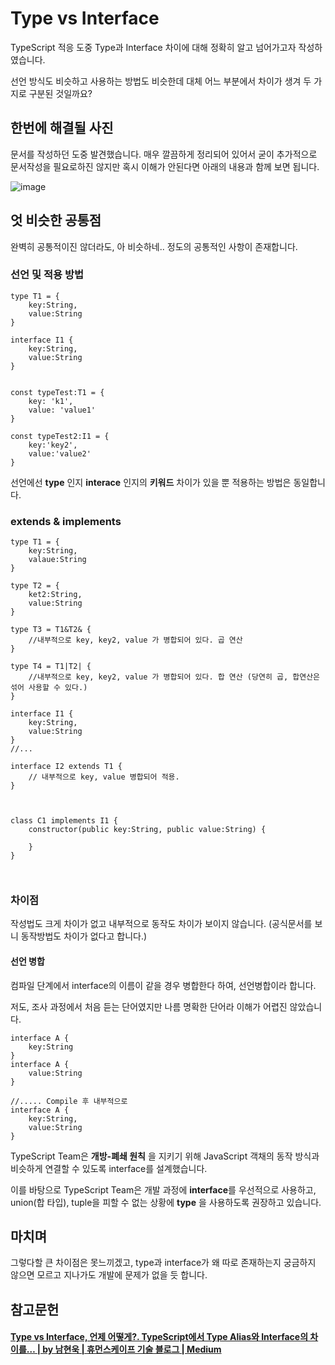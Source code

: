 # Type vs Interface

TypeScript 적응 도중 Type과 Interface 차이에 대해 정확히 알고 넘어가고자 작성하였습니다.

선언 방식도 비슷하고 사용하는 방법도 비슷한데 대체 어느 부분에서 차이가 생겨 두 가지로 구분된 것일까요?



## 한번에 해결될 사진

문서를 작성하던 도중 발견했습니다. 매우 깔끔하게 정리되어 있어서 굳이 추가적으로 문서작성을 필요로하진 않지만 혹시 이해가 안된다면 아래의 내용과 함께 보면 됩니다.

![image](https://user-images.githubusercontent.com/22608825/105665056-7c599980-5f19-11eb-93a4-65944832401c.png)





## 엇 비슷한 공통점

완벽히 공통적이진 않더라도, 아 비슷하네.. 정도의 공통적인 사항이 존재합니다.

### 선언 및 적용 방법

```tsx
type T1 = {
	key:String,
	value:String
}

interface I1 {
	key:String,
	value:String
}


const typeTest:T1 = {
    key: 'k1',
    value: 'value1'
}

const typeTest2:I1 = {
    key:'key2',
    value:'value2'
}
```



선언에선 **type** 인지 **interace** 인지의 **키워드** 차이가 있을 뿐 적용하는 방법은 동일합니다.



### extends & implements

```tsx
type T1 = {
    key:String,
    valaue:String
}

type T2 = {
    ket2:String,
    value:String
}

type T3 = T1&T2& {
    //내부적으로 key, key2, value 가 병합되어 있다. 곱 연산
}

type T4 = T1|T2| {
    //내부적으로 key, key2, value 가 병합되어 있다. 합 연산 (당연히 곱, 합연산은 섞어 사용할 수 있다.)
}

interface I1 {
    key:String,
    value:String
}
//...

interface I2 extends T1 {
    // 내부적으로 key, value 병합되어 적용. 
}



class C1 implements I1 {
    constructor(public key:String, public value:String) {
        
    }
}



```



### 차이점

작성법도 크게 차이가 없고 내부적으로 동작도 차이가 보이지 않습니다. (공식문서를 보니 동작방법도 차이가 없다고 합니다.)



#### 선언 병합

컴파일 단계에서 interface의 이름이 같을 경우 병합한다 하여, 선언병합이라 합니다.

저도, 조사 과정에서 처음 듣는 단어였지만 나름 명확한 단어라 이해가 어렵진 않았습니다. 

```tsx
interface A {
	key:String
}
interface A {
	value:String
}

//..... Compile 후 내부적으로
interface A {
	key:String,
	value:String
}
```



TypeScript Team은 **개방-폐쇄 원칙** 을 지키기 위해 JavaScript 객채의 동작 방식과 비슷하게 연결할 수 있도록 interface를 설계했습니다.

이를 바탕으로 TypeScript Team은 개발 과정에 **interface**를 우선적으로 사용하고, union(합 타입), tuple을 피할 수 없는 상황에 **type** 을 사용하도록 권장하고 있습니다.



## 마치며

그렇다할 큰 차이점은 못느끼겠고, type과 interface가 왜 따로 존재하는지 궁금하지 않으면 모르고 지나가도 개발에 문제가 없을 듯 합니다.





## 참고문헌

#### [Type vs Interface, 언제 어떻게?. TypeScript에서 Type Alias와 Interface의 차이를… | by 남현욱 | 휴먼스케이프 기술 블로그 | Medium](https://medium.com/humanscape-tech/type-vs-interface-언제-어떻게-f36499b0de50)